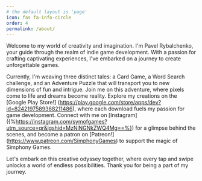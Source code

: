```yaml
---
# the default layout is 'page'
icon: fas fa-info-circle
order: 4
permalink: /about/
---
```


Welcome to my world of creativity and imagination. I'm Pavel Rybalchenko, your guide through the realm of indie game development. With a passion for crafting captivating experiences, I've embarked on a journey to create unforgettable games.

Currently, I'm weaving three distinct tales: a Card Game, a Word Search challenge, and an Adventure Puzzle that will transport you to new dimensions of fun and intrigue.
Join me on this adventure, where pixels come to life and dreams become reality. Explore my creations on the [Google Play Store!] (https://play.google.com/store/apps/dev?id=8242197589368211486), where each download fuels my passion for game development. 
Connect with me on [Instagram] ({%https://instagram.com/symofgames?utm_source=qr&igshid=MzNlNGNkZWQ4Mg==%}) for a glimpse behind the scenes, and become a patron on [Patreon!] (https://www.patreon.com/SimphonyGames) to support the magic of Simphony Games.

Let's embark on this creative odyssey together, where every tap and swipe unlocks a world of endless possibilities. Thank you for being a part of my journey.

